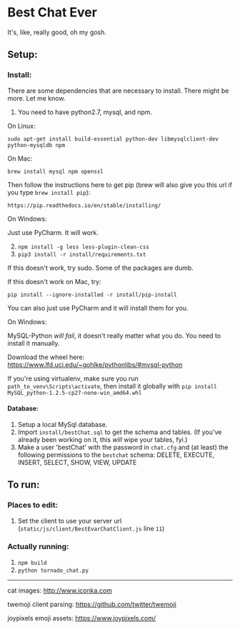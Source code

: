 # Best Chat Ever
It's, like, really good, oh my gosh.

## Setup:
### Install:
There are some dependencies that are necessary to install. There might be more. Let me know.

1. You need to have python2.7, mysql, and npm.

 On Linux:
 
 `sudo apt-get install build-essential python-dev libmysqlclient-dev python-mysqldb npm`
 
 On Mac:
 
 `brew install mysql npm openssl`
 
  Then follow the instructions here to get pip (brew will also give you this url if you type `brew install pip`):
 
 `https://pip.readthedocs.io/en/stable/installing/`
 
 On Windows:
 
  Just use PyCharm. It will work. 
  
2. `npm install -g less less-plugin-clean-css`
3. `pip3 install -r install/requirements.txt`

  If this doesn't work, try sudo. Some of the packages are dumb.
  
  If this doesn't work on Mac, try:
  
  `pip install --ignore-installed -r install/pip-install`

  You can also just use PyCharm and it will install them for you.
  
  On Windows:
  
   MySQL-Python _will fail_, it doesn't really matter what you do. You need to install it manually.
    
   Download the wheel here:  https://www.lfd.uci.edu/~gohlke/pythonlibs/#mysql-python
   
   If you're using virtualenv, make sure you run `path_to_venv\Scripts\activate`, then install it globally with `pip install MySQL_python-1.2.5-cp27-none-win_amd64.whl`

#### Database:
1. Setup a local MySql database.
2. Import `install/bestChat.sql` to get the schema and tables. (If you've already been working on it, this _will_ wipe your tables, fyi.)
3. Make a user 'bestChat' with the password in `chat.cfg` and (at least) the following
permissions to the `bestchat` schema: DELETE, EXECUTE, INSERT, SELECT, SHOW, VIEW, UPDATE


## To run:

### Places to edit:
1. Set the client to use your server url (`static/js/client/BestEvarChatClient.js` line `11`)

### Actually running:

1. `npm build`
3. `python tornado_chat.py`


---


cat images: http://www.iconka.com


twemoji client parsing: https://github.com/twitter/twemoji


joypixels emoji assets: https://www.joypixels.com/
